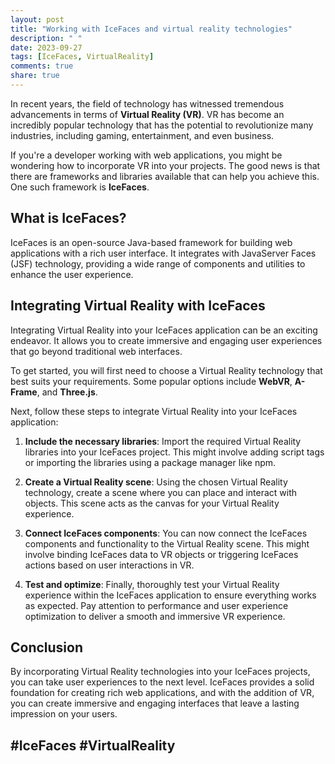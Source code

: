 ```yaml
---
layout: post
title: "Working with IceFaces and virtual reality technologies"
description: " "
date: 2023-09-27
tags: [IceFaces, VirtualReality]
comments: true
share: true
---
```


In recent years, the field of technology has witnessed tremendous advancements in terms of **Virtual Reality (VR)**. VR has become an incredibly popular technology that has the potential to revolutionize many industries, including gaming, entertainment, and even business.

If you're a developer working with web applications, you might be wondering how to incorporate VR into your projects. The good news is that there are frameworks and libraries available that can help you achieve this. One such framework is **IceFaces**.

## What is IceFaces? ##

IceFaces is an open-source Java-based framework for building web applications with a rich user interface. It integrates with JavaServer Faces (JSF) technology, providing a wide range of components and utilities to enhance the user experience.

## Integrating Virtual Reality with IceFaces ##

Integrating Virtual Reality into your IceFaces application can be an exciting endeavor. It allows you to create immersive and engaging user experiences that go beyond traditional web interfaces.

To get started, you will first need to choose a Virtual Reality technology that best suits your requirements. Some popular options include **WebVR**, **A-Frame**, and **Three.js**.

Next, follow these steps to integrate Virtual Reality into your IceFaces application:

1. **Include the necessary libraries**: Import the required Virtual Reality libraries into your IceFaces project. This might involve adding script tags or importing the libraries using a package manager like npm.

2. **Create a Virtual Reality scene**: Using the chosen Virtual Reality technology, create a scene where you can place and interact with objects. This scene acts as the canvas for your Virtual Reality experience.

3. **Connect IceFaces components**: You can now connect the IceFaces components and functionality to the Virtual Reality scene. This might involve binding IceFaces data to VR objects or triggering IceFaces actions based on user interactions in VR.

4. **Test and optimize**: Finally, thoroughly test your Virtual Reality experience within the IceFaces application to ensure everything works as expected. Pay attention to performance and user experience optimization to deliver a smooth and immersive VR experience.

## Conclusion ##

By incorporating Virtual Reality technologies into your IceFaces projects, you can take user experiences to the next level. IceFaces provides a solid foundation for creating rich web applications, and with the addition of VR, you can create immersive and engaging interfaces that leave a lasting impression on your users.

## #IceFaces #VirtualReality ##